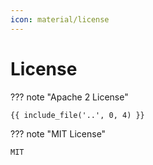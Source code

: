 ```yaml
---
icon: material/license
---
```


# License

<!-- markdownlint-disable max-one-sentence-per-line -->

??? note "Apache 2 License"

    {{ include_file('..', 0, 4) }}

??? note "MIT License"

    MIT
